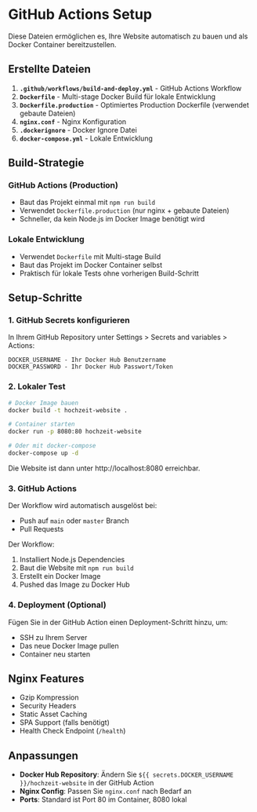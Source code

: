# GitHub Actions Setup

Diese Dateien ermöglichen es, Ihre Website automatisch zu bauen und als Docker Container bereitzustellen.

## Erstellte Dateien

1. **`.github/workflows/build-and-deploy.yml`** - GitHub Actions Workflow
2. **`Dockerfile`** - Multi-stage Docker Build für lokale Entwicklung
3. **`Dockerfile.production`** - Optimiertes Production Dockerfile (verwendet gebaute Dateien)
4. **`nginx.conf`** - Nginx Konfiguration
5. **`.dockerignore`** - Docker Ignore Datei
6. **`docker-compose.yml`** - Lokale Entwicklung

## Build-Strategie

### GitHub Actions (Production)
- Baut das Projekt einmal mit `npm run build`
- Verwendet `Dockerfile.production` (nur nginx + gebaute Dateien)
- Schneller, da kein Node.js im Docker Image benötigt wird

### Lokale Entwicklung
- Verwendet `Dockerfile` mit Multi-stage Build
- Baut das Projekt im Docker Container selbst
- Praktisch für lokale Tests ohne vorherigen Build-Schritt

## Setup-Schritte

### 1. GitHub Secrets konfigurieren

In Ihrem GitHub Repository unter Settings > Secrets and variables > Actions:

```
DOCKER_USERNAME - Ihr Docker Hub Benutzername
DOCKER_PASSWORD - Ihr Docker Hub Passwort/Token
```

### 2. Lokaler Test

```bash
# Docker Image bauen
docker build -t hochzeit-website .

# Container starten
docker run -p 8080:80 hochzeit-website

# Oder mit docker-compose
docker-compose up -d
```

Die Website ist dann unter http://localhost:8080 erreichbar.

### 3. GitHub Actions

Der Workflow wird automatisch ausgelöst bei:
- Push auf `main` oder `master` Branch
- Pull Requests

Der Workflow:
1. Installiert Node.js Dependencies
2. Baut die Website mit `npm run build`
3. Erstellt ein Docker Image
4. Pushed das Image zu Docker Hub

### 4. Deployment (Optional)

Fügen Sie in der GitHub Action einen Deployment-Schritt hinzu, um:
- SSH zu Ihrem Server
- Das neue Docker Image pullen
- Container neu starten

## Nginx Features

- Gzip Kompression
- Security Headers
- Static Asset Caching
- SPA Support (falls benötigt)
- Health Check Endpoint (`/health`)

## Anpassungen

- **Docker Hub Repository**: Ändern Sie `${{ secrets.DOCKER_USERNAME }}/hochzeit-website` in der GitHub Action
- **Nginx Config**: Passen Sie `nginx.conf` nach Bedarf an
- **Ports**: Standard ist Port 80 im Container, 8080 lokal
